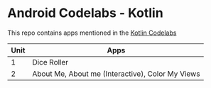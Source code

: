 # Android Codelabs - Kotlin

This repo contains apps mentioned in the [Kotlin Codelabs](https://developer.android.com/courses/kotlin-android-fundamentals/toc)

|Unit   | Apps  |   
|---|---|
|1   | Dice Roller  | 
|2   |About Me, About me (Interactive), Color My Views   | 
